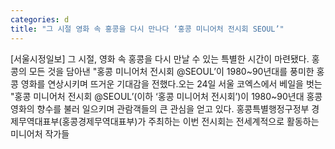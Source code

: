 ```yaml
---
categories: d
title: "그 시절 영화 속 홍콩을 다시 만나다 ‘홍콩 미니어처 전시회 SEOUL’"
---
```

[서울시정일보] 그 시절, 영화 속 홍콩을 다시 만날 수 있는 특별한 시간이 마련됐다. 홍콩의 모든 것을 담아낸 "홍콩 미니어처 전시회 @SEOUL’이 1980~90년대를 풍미한 홍콩 영화를 연상시키며 뜨거운 기대감을 전했다.오는 24일 서울 코엑스에서 베일을 벗는 "홍콩 미니어처 전시회 @SEOUL’(이하 ‘홍콩 미니어처 전시회’)이 1980~90년대 홍콩 영화의 향수를 불러 일으키며 관람객들의 큰 관심을 얻고 있다. 홍콩특별행정구정부 경제무역대표부(홍콩경제무역대표부)가 주최하는 이번 전시회는 전세계적으로 활동하는 미니어처 작가들